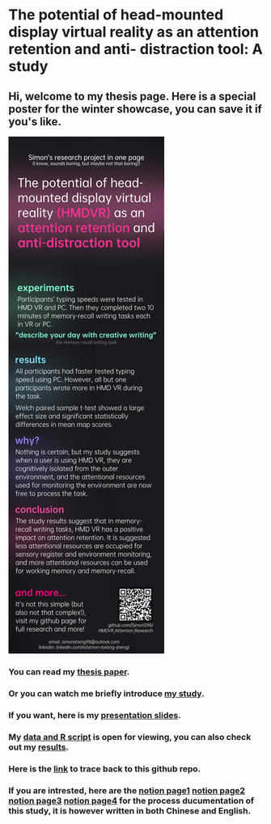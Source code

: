 # The potential of head-mounted display virtual reality as an attention retention and anti- distraction tool: A study

## Hi, welcome to my thesis page. Here is a special poster for the winter showcase, you can save it if you's like.
![Onepageintro](https://github.com/SimonS98/HMDVR_Attention_Research/blob/main/One%20page%20intro.jpg)
### You can read my [thesis paper](/Sixiong(Simon)Sheng_Thesis.pdf).

### Or you can watch me briefly introduce [my study](https://youtu.be/6-FEdMdbTy0).

### If you want, here is my [presentation slides](/SixiongSheng_Slides_Thesis.pdf).

### My [data and R script](/Data) is open for viewing, you can also check out my [results](/Data/Result).

### Here is the [link](https://github.com/SimonS98/HMDVR_Attention_Research) to trace back to this github repo.

### If you are intrested, here are the [notion page1](https://silken-echo-ca5.notion.site/Insights-06f3048f6ea0415490fd7f4971c959fc) [notion page2](https://silken-echo-ca5.notion.site/Potential-Experiment-764c2e9852d64346816f8a1043757dd9) [notion page3](https://silken-echo-ca5.notion.site/ce2858cae53c4528976a5cf2a70c721f?v=8b47fd98cfd84983906569bcdc33e0cf) [notion page4](https://silken-echo-ca5.notion.site/Logic-chain-2a73b103c4e146f98707b508dbe7935d) for the process ducumentation of this study, it is however written in both Chinese and English.

